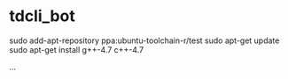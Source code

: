 # tdcli_bot

sudo add-apt-repository ppa:ubuntu-toolchain-r/test
sudo apt-get update
sudo apt-get install g++-4.7 c++-4.7


...

